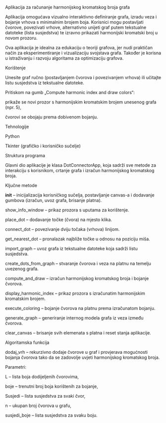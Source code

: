 Aplikacija za računanje harmonijskog kromatskog broja grafa

Aplikacija omogućava vizualno interaktivno definiranje grafa, izradu veza i bojanje vrhova s minimalnim brojem boja. Korisnici mogu postavljati čvorove, povezivati vrhove, alternativno unijeti graf putem tekstualne datoteke (lista susjedstva) te izravno prikazati harmonijski kromatski broj u novom prozoru.

Ova aplikacija je idealna za edukaciju o teoriji grafova, jer nudi praktičan način za eksperimentiranje i vizualizaciju svojstava grafa. Također je korisna u istraživanju i razvoju algoritama za optimizaciju grafova.

Korištenje

Unesite graf ručno (postavljanjem čvorova i povezivanjem vrhova) ili učitajte listu susjedstva iz tekstualne datoteke.

Pritiskom na gumb „Compute harmonic index and draw colors“:

prikaže se novi prozor s harmonijskim kromatskim brojem unesenog grafa (npr. 5),

čvorovi se obojaju prema dobivenom bojanju.

Tehnologije

Python

Tkinter (grafičko i korisničko sučelje)

Struktura programa

Glavni dio aplikacije je klasa DotConnectorApp, koja sadrži sve metode za interakciju s korisnikom, crtanje grafa i izračun harmonijskog kromatskog broja.

Ključne metode

__init__ – inicijalizacija korisničkog sučelja, postavljanje canvas-a i dodavanje gumbova (izračun, uvoz grafa, brisanje platna).

show_info_window – prikaz prozora s uputama za korištenje.

place_dot – dodavanje točke (čvora) na mjesto klika.

connect_dot – povezivanje dviju točaka (vrhova) linijom.

get_nearest_dot – pronalazak najbliže točke u odnosu na poziciju miša.

import_graph – uvoz grafa iz tekstualne datoteke koja sadrži listu susjedstva.

create_dots_from_graph – stvaranje čvorova i veza na platnu na temelju uvezenog grafa.

compute_and_draw – izračun harmonijskog kromatskog broja i bojanje čvorova.

display_harmonic_index – prikaz prozora s izračunatim harmonijskim kromatskim brojem.

execute_coloring – bojanje čvorova na platnu prema izračunatom bojanju.

generate_graph – generiranje internog modela grafa iz veza između čvorova.

clear_canvas – brisanje svih elemenata s platna i reset stanja aplikacije.

Algoritamska funkcija

dodaj_vrh – rekurzivno dodaje čvorove u graf i provjerava mogućnosti bojanja čvorova tako da se zadovolje uvjeti harmonijskog kromatskog broja.

Parametri:

L – lista boja dodijeljenih čvorovima,

boje – trenutni broj boja korištenih za bojanje,

Susjedi – lista susjedstva za svaki čvor,

n – ukupan broj čvorova u grafu,

susjedi_boje – lista susjedstva za svaku boju.